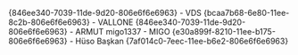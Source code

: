 {846ee340-7039-11de-9d20-806e6f6e6963} - VDS
{bcaa7b68-6e80-11ee-8c2b-806e6f6e6963} - VALLONE
{846ee340-7039-11de-9d20-806e6f6e6963} - ARMUT
migo1337 - MIGO
{e30a899f-8210-11ee-b175-806e6f6e6963} - Hüso Başkan
{7af014c0-7eec-11ee-b6e2-806e6f6e6963}

